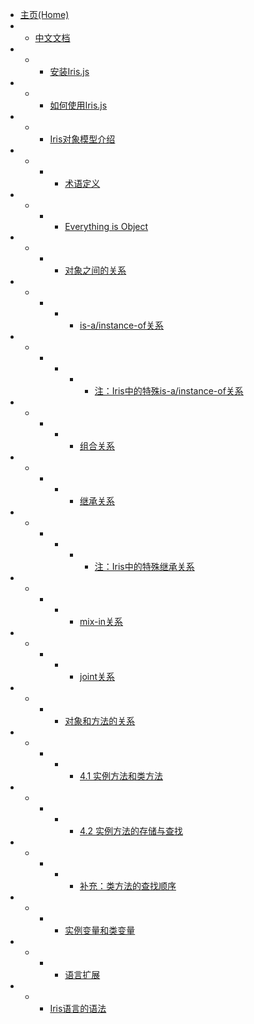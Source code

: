 - [主页(Home)](/README)
- - [中文文档](/zh-cn/index)
- - - [安装Iris.js](/zh-cn/installation)
- - - [如何使用Iris.js](/zh-cn/how-to-use)
- - - [Iris对象模型介绍](/zh-cn/oop-patern/oop-patern)
- - - - [术语定义](/zh-cn/oop-patern/oop-patern#s1)
- - - - [Everything is Object](/zh-cn/oop-patern/oop-patern#s2)
- - - - [对象之间的关系](/zh-cn/oop-patern/oop-patern#s3)
- - - - - [is-a/instance-of关系](/zh-cn/oop-patern/oop-patern#s3-1)
- - - - - - [注：Iris中的特殊is-a/instance-of关系](/zh-cn/oop-patern/oop-patern#s3-1-1)
- - - - - [组合关系](/zh-cn/oop-patern/oop-patern#s3-2)
- - - - - [继承关系](/zh-cn/oop-patern/oop-patern#s3-3)
- - - - - - [注：Iris中的特殊继承关系](/zh-cn/oop-patern/oop-patern#s3-3-1)
- - - - - [mix-in关系](/zh-cn/oop-patern/oop-patern#s3-4)
- - - - - [joint关系](/zh-cn/oop-patern/oop-patern#s3-5)
- - - - [对象和方法的关系](/zh-cn/oop-patern/oop-patern#s4)
- - - - - [4.1 实例方法和类方法](/zh-cn/oop-patern/oop-patern#s4-1)
- - - - - [4.2 实例方法的存储与查找](/zh-cn/oop-patern/oop-patern#s4-2)
- - - - - [补充：类方法的查找顺序](/zh-cn/oop-patern/oop-patern#s4-3)
- - - - [实例变量和类变量](/zh-cn/oop-patern/oop-patern#s5)
- - - - [语言扩展](/zh-cn/oop-patern/oop-patern#s6)
- - - [Iris语言的语法](/zh-cn/syntex/syntex-index)